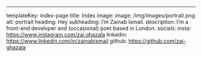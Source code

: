 ---
templateKey: index-page
title: Index
image:
  image: /img/images/portrait.png
  alt: portrait
heading: Hey
subheading: I’m Zainab Ismail.
description: I’m a front-end developer and (occasional) poet based in London.
socials:
  insta: https://www.instagram.com/zai.ghazala
  linkedin: https://www.linkedin.com/in/zainabismail
  github: https://github.com/zai-ghazala
